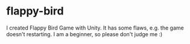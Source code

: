 # flappy-bird
I created Flappy Bird Game with Unity. It has some flaws, e.g. the game doesn't restarting. I am a beginner, so please don't judge me :)
